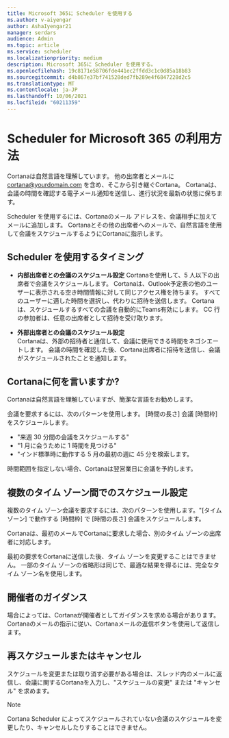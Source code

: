 ```yaml
---
title: Microsoft 365に Scheduler を使用する
ms.author: v-aiyengar
author: AshaIyengar21
manager: serdars
audience: Admin
ms.topic: article
ms.service: scheduler
ms.localizationpriority: medium
description: Microsoft 365に Scheduler を使用する。
ms.openlocfilehash: 19c8171e58706fde441ec2ffdd3c1c0d85a18b83
ms.sourcegitcommit: d4b867e37bf741528ded7fb289e4f6847228d2c5
ms.translationtype: MT
ms.contentlocale: ja-JP
ms.lasthandoff: 10/06/2021
ms.locfileid: "60211359"
---
```

# <a name="how-to-use-scheduler-for-microsoft-365"></a>Scheduler for Microsoft 365 の利用方法

Cortanaは自然言語を理解しています。 他の出席者とメールに cortana@yourdomain.com を含め、そこから引き継ぐCortana。 Cortanaは、会議の時間を確認する電子メール通知を送信し、進行状況を最新の状態に保ちます。

Scheduler を使用するには、Cortanaのメール アドレスを、会議相手に加えてメールに追加します。 Cortanaとその他の出席者へのメールで、自然言語を使用して会議をスケジュールするようにCortanaに指示します。  

## <a name="when-to-use-scheduler"></a>Scheduler を使用するタイミング

- **内部出席者との会議のスケジュール設定** Cortanaを使用して、5 人以下の出席者で会議をスケジュールします。 Cortanaは、Outlook予定表の他のユーザーに表示される空き時間情報に対して同じアクセス権を持ちます。 すべてのユーザーに適した時間を選択し、代わりに招待を送信します。 Cortanaは、スケジュールするすべての会議を自動的にTeams有効にします。 CC 行の参加者は、任意の出席者として招待を受け取ります。  

- **外部出席者との会議のスケジュール設定**  
Cortanaは、外部の招待者と通信して、会議に使用できる時間をネゴシエートします。 会議の時間を確認した後、Cortana出席者に招待を送信し、会議がスケジュールされたことを通知します。

## <a name="what-to-say-to-cortana"></a>Cortanaに何を言いますか?

Cortanaは自然言語を理解していますが、簡潔な言語をお勧めします。 

会議を要求するには、次のパターンを使用します。 [時間の長さ] 会議 [時間枠]をスケジュールします。  

- "来週 30 分間の会議をスケジュールする"  
- "1 月に会うために 1 時間を見つける" 
- "インド標準時に動作する 5 月の最初の週に 45 分を検索します。 

時間範囲を指定しない場合、Cortanaは翌営業日に会議を予約します。

## <a name="scheduling-across-multiple-time-zones"></a>複数のタイム ゾーン間でのスケジュール設定

複数のタイム ゾーン会議を要求するには、次のパターンを使用します。"[タイム ゾーン] で動作する [時間枠] で [時間の長さ] 会議をスケジュールします。 

Cortanaは、最初のメールでCortanaに要求した場合、別のタイム ゾーンの出席者に対応します。  

最初の要求をCortanaに送信した後、タイム ゾーンを変更することはできません。 一部のタイム ゾーンの省略形は同じで、最適な結果を得るには、完全なタイム ゾーン名を使用します。  

## <a name="organizer-guidance"></a>開催者のガイダンス

場合によっては、Cortanaが開催者としてガイダンスを求める場合があります。 Cortanaのメールの指示に従い、Cortanaメールの返信ボタンを使用して返信します。

## <a name="reschedule-or-cancel"></a>再スケジュールまたはキャンセル

スケジュールを変更または取り消す必要がある場合は、スレッド内のメールに返信し、会議に関するCortanaを入力し、"スケジュールの変更" または "キャンセル" を求めます。 

> [!NOTE]
> Cortana Scheduler によってスケジュールされていない会議のスケジュールを変更したり、キャンセルしたりすることはできません。  
